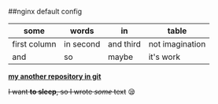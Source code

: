 ##nginx default config 


some | words | in | table
---- | ----- | -- | -----
first column | in second | and third | not imagination
and | so | maybe | it's work




[**my another repository in git**](https://github.com/Raidon35/rebrain-devops-task-checkout)



~~I want **to sleep**, so I wrote *some* text~~
:sleepy:
